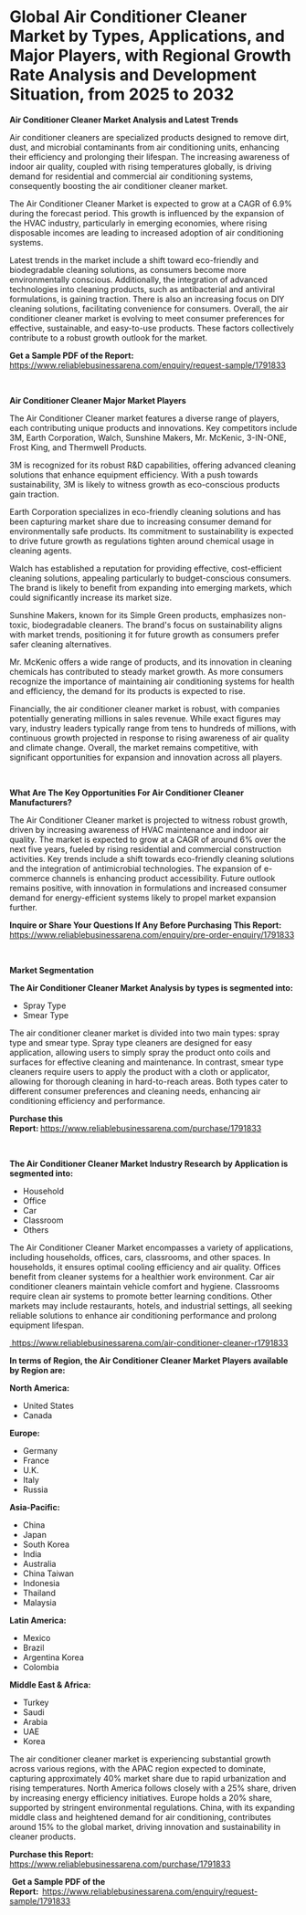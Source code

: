 <p><h1>Global Air Conditioner Cleaner Market by Types, Applications, and Major Players, with Regional Growth Rate Analysis and Development Situation, from 2025 to 2032</h1></p><p><strong>Air Conditioner Cleaner Market Analysis and Latest Trends</strong></p>
<p><p>Air conditioner cleaners are specialized products designed to remove dirt, dust, and microbial contaminants from air conditioning units, enhancing their efficiency and prolonging their lifespan. The increasing awareness of indoor air quality, coupled with rising temperatures globally, is driving demand for residential and commercial air conditioning systems, consequently boosting the air conditioner cleaner market. </p><p>The Air Conditioner Cleaner Market is expected to grow at a CAGR of 6.9% during the forecast period. This growth is influenced by the expansion of the HVAC industry, particularly in emerging economies, where rising disposable incomes are leading to increased adoption of air conditioning systems. </p><p>Latest trends in the market include a shift toward eco-friendly and biodegradable cleaning solutions, as consumers become more environmentally conscious. Additionally, the integration of advanced technologies into cleaning products, such as antibacterial and antiviral formulations, is gaining traction. There is also an increasing focus on DIY cleaning solutions, facilitating convenience for consumers. Overall, the air conditioner cleaner market is evolving to meet consumer preferences for effective, sustainable, and easy-to-use products. These factors collectively contribute to a robust growth outlook for the market.</p></p>
<p><strong>Get a Sample PDF of the Report:&nbsp;</strong> <a href="https://www.reliablebusinessarena.com/enquiry/request-sample/1791833?utm_campaign=2802&utm_medium=2&utm_source=Github&utm_content=ia&utm_term=15042025&utm_id=air-conditioner-cleaner">https://www.reliablebusinessarena.com/enquiry/request-sample/1791833</a></p>
<p>&nbsp;</p>
<p><strong>Air Conditioner Cleaner Major Market Players</strong></p>
<p><p>The Air Conditioner Cleaner market features a diverse range of players, each contributing unique products and innovations. Key competitors include 3M, Earth Corporation, Walch, Sunshine Makers, Mr. McKenic, 3-IN-ONE, Frost King, and Thermwell Products.</p><p>3M is recognized for its robust R&D capabilities, offering advanced cleaning solutions that enhance equipment efficiency. With a push towards sustainability, 3M is likely to witness growth as eco-conscious products gain traction.</p><p>Earth Corporation specializes in eco-friendly cleaning solutions and has been capturing market share due to increasing consumer demand for environmentally safe products. Its commitment to sustainability is expected to drive future growth as regulations tighten around chemical usage in cleaning agents.</p><p>Walch has established a reputation for providing effective, cost-efficient cleaning solutions, appealing particularly to budget-conscious consumers. The brand is likely to benefit from expanding into emerging markets, which could significantly increase its market size.</p><p>Sunshine Makers, known for its Simple Green products, emphasizes non-toxic, biodegradable cleaners. The brand's focus on sustainability aligns with market trends, positioning it for future growth as consumers prefer safer cleaning alternatives.</p><p>Mr. McKenic offers a wide range of products, and its innovation in cleaning chemicals has contributed to steady market growth. As more consumers recognize the importance of maintaining air conditioning systems for health and efficiency, the demand for its products is expected to rise.</p><p>Financially, the air conditioner cleaner market is robust, with companies potentially generating millions in sales revenue. While exact figures may vary, industry leaders typically range from tens to hundreds of millions, with continuous growth projected in response to rising awareness of air quality and climate change. Overall, the market remains competitive, with significant opportunities for expansion and innovation across all players.</p></p>
<p>&nbsp;</p>
<p><strong>What Are The Key Opportunities For Air Conditioner Cleaner Manufacturers?</strong></p>
<p><p>The Air Conditioner Cleaner market is projected to witness robust growth, driven by increasing awareness of HVAC maintenance and indoor air quality. The market is expected to grow at a CAGR of around 6% over the next five years, fueled by rising residential and commercial construction activities. Key trends include a shift towards eco-friendly cleaning solutions and the integration of antimicrobial technologies. The expansion of e-commerce channels is enhancing product accessibility. Future outlook remains positive, with innovation in formulations and increased consumer demand for energy-efficient systems likely to propel market expansion further.</p></p>
<p><strong>Inquire or Share Your Questions If Any Before Purchasing This Report:</strong> <a href="https://www.reliablebusinessarena.com/enquiry/pre-order-enquiry/1791833?utm_campaign=2802&utm_medium=2&utm_source=Github&utm_content=ia&utm_term=15042025&utm_id=air-conditioner-cleaner">https://www.reliablebusinessarena.com/enquiry/pre-order-enquiry/1791833</a></p>
<p>&nbsp;</p>
<p><strong>Market Segmentation</strong></p>
<p><strong>The Air Conditioner Cleaner Market Analysis by types is segmented into:</strong></p>
<p><ul><li>Spray Type</li><li>Smear Type</li></ul></p>
<p><p>The air conditioner cleaner market is divided into two main types: spray type and smear type. Spray type cleaners are designed for easy application, allowing users to simply spray the product onto coils and surfaces for effective cleaning and maintenance. In contrast, smear type cleaners require users to apply the product with a cloth or applicator, allowing for thorough cleaning in hard-to-reach areas. Both types cater to different consumer preferences and cleaning needs, enhancing air conditioning efficiency and performance.</p></p>
<p><strong>Purchase this Report:&nbsp;</strong><a href="https://www.reliablebusinessarena.com/purchase/1791833?utm_campaign=2802&utm_medium=2&utm_source=Github&utm_content=ia&utm_term=15042025&utm_id=air-conditioner-cleaner">https://www.reliablebusinessarena.com/purchase/1791833</a></p>
<p>&nbsp;</p>
<p><strong>The Air Conditioner Cleaner Market Industry Research by Application is segmented into:</strong></p>
<p><ul><li>Household</li><li>Office</li><li>Car</li><li>Classroom</li><li>Others</li></ul></p>
<p><p>The Air Conditioner Cleaner Market encompasses a variety of applications, including households, offices, cars, classrooms, and other spaces. In households, it ensures optimal cooling efficiency and air quality. Offices benefit from cleaner systems for a healthier work environment. Car air conditioner cleaners maintain vehicle comfort and hygiene. Classrooms require clean air systems to promote better learning conditions. Other markets may include restaurants, hotels, and industrial settings, all seeking reliable solutions to enhance air conditioning performance and prolong equipment lifespan.</p></p>
<p><a href="https://www.reliablebusinessarena.com/air-conditioner-cleaner-r1791833?utm_campaign=2802&utm_medium=2&utm_source=Github&utm_content=ia&utm_term=15042025&utm_id=air-conditioner-cleaner">&nbsp;https://www.reliablebusinessarena.com/air-conditioner-cleaner-r1791833</a></p>
<p><strong>In terms of Region, the Air Conditioner Cleaner Market Players available by Region are:</strong></p>
<p>
    <p> <strong> North America: </strong>
        <ul>
            <li>United States</li>
            <li>Canada</li>
        </ul>
        </p> 
    <p> <strong> Europe: </strong>
        <ul>
            <li>Germany</li>
            <li>France</li>
            <li>U.K.</li>
            <li>Italy</li>
            <li>Russia</li>
        </ul>
        </p> 
    <p> <strong> Asia-Pacific: </strong>
        <ul>
            <li>China</li>
            <li>Japan</li>
            <li>South Korea</li>
            <li>India</li>
            <li>Australia</li>
            <li>China Taiwan</li>
            <li>Indonesia</li>
            <li>Thailand</li>
            <li>Malaysia</li>
        </ul>
        </p> 
    <p> <strong> Latin America: </strong>
        <ul>
            <li>Mexico</li>
            <li>Brazil</li>
            <li>Argentina Korea</li>
            <li>Colombia</li>
        </ul>
        </p> 
    <p> <strong> Middle East & Africa: </strong>
        <ul>
            <li>Turkey</li>
            <li>Saudi</li>
            <li>Arabia</li>
            <li>UAE</li>
            <li>Korea</li>
        </ul>
    </p>
    </p>
<p><p>The air conditioner cleaner market is experiencing substantial growth across various regions, with the APAC region expected to dominate, capturing approximately 40% market share due to rapid urbanization and rising temperatures. North America follows closely with a 25% share, driven by increasing energy efficiency initiatives. Europe holds a 20% share, supported by stringent environmental regulations. China, with its expanding middle class and heightened demand for air conditioning, contributes around 15% to the global market, driving innovation and sustainability in cleaner products.</p></p>
<p><strong>Purchase this Report: </strong><a href="https://www.reliablebusinessarena.com/purchase/1791833?utm_campaign=2802&utm_medium=2&utm_source=Github&utm_content=ia&utm_term=15042025&utm_id=air-conditioner-cleaner">https://www.reliablebusinessarena.com/purchase/1791833</a></p>
<p>&nbsp;<strong>Get a Sample PDF of the Report:&nbsp;&nbsp;</strong><a href="https://www.reliablebusinessarena.com/enquiry/request-sample/1791833?utm_campaign=2802&utm_medium=2&utm_source=Github&utm_content=ia&utm_term=15042025&utm_id=air-conditioner-cleaner">https://www.reliablebusinessarena.com/enquiry/request-sample/1791833</a></p>
<p><strong></strong></p>
<p><p></p><p></p><p></p></p>
